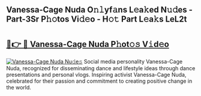 ## Vanessa-Cage Nuda O𝚗𝚕yf𝚊ns L𝚎a𝚔ed N𝚞𝚍es - Part-3Sr P𝚑𝚘tos Vi𝚍𝚎o - H𝚘𝚝 Part L𝚎a𝚔s LeL2t

# <h2><a href="http://kf2w4c.oniu.top/?m=Vanessa-Cage+Nuda">🔗👉 🔴 Vanessa-Cage Nuda P𝚑ot𝚘𝚜 V𝚒d𝚎o</a></h2>

[![Vanessa-Cage Nuda Nu𝚍e𝚜](https://i.imgur.com/0qMVB7G.gif)](http://kf2w4c.oniu.top/?m=Vanessa-Cage+Nuda)
Social media personality Vanessa-Cage Nuda, recognized for disseminating dance and lifestyle ideas through dance presentations and personal vlogs. Inspiring activist Vanessa-Cage Nuda, celebrated for their passion and commitment to creating positive change in the world.  
